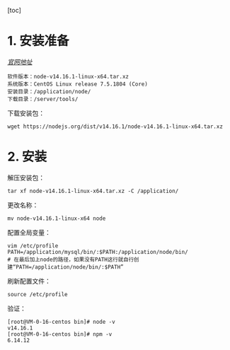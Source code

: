 [toc]

# 1. 安装准备

[*官网地址*](https://nodejs.org/en/)

```
软件版本：node-v14.16.1-linux-x64.tar.xz
系统版本：CentOS Linux release 7.5.1804 (Core)
安装目录：/application/node/
下载目录：/server/tools/
```

下载安装包：

```shell
wget https://nodejs.org/dist/v14.16.1/node-v14.16.1-linux-x64.tar.xz
```

# 2. 安装

解压安装包：

```shell
tar xf node-v14.16.1-linux-x64.tar.xz -C /application/
```

更改名称：

```shell
mv node-v14.16.1-linux-x64 node
```

配置全局变量：

```shell
vim /etc/profile
PATH=/application/mysql/bin/:$PATH:/application/node/bin/
# 在最后加上node的路径，如果没有PATH这行就自行创建“PATH=/application/node/bin/:$PATH”
```

刷新配置文件：

```shell
source /etc/profile
```

验证：

```shell
[root@VM-0-16-centos bin]# node -v
v14.16.1
[root@VM-0-16-centos bin]# npm -v
6.14.12
```




